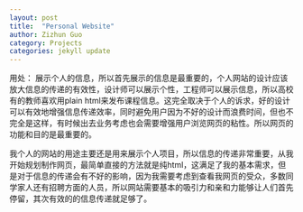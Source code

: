 ```yaml
---
layout: post
title:  "Personal Website"
author: Zizhun Guo
category: Projects
categories: jekyll update
---
```


用处：
展示个人的信息，所以首先展示的信息是最重要的，个人网站的设计应该放大信息的传递的有效性，设计师可以展示个性，工程师可以展示信息，所以高校有的教师喜欢用plain html来发布课程信息。这完全取决于个人的诉求，好的设计可以有效地增强信息传递效率，同时避免用户因为不好的设计而浪费时间，但也不完全是这样，有时候出去业务考虑也会需要增强用户浏览网页的粘性。所以网页的功能和目的是最重要的。

我个人的网站的用途主要还是用来展示个人项目，所以信息的传递非常重要，从我开始规划制作网页，最简单直接的方法就是纯html，这满足了我的基本需求，但是对于信息的传递会有不好的影响，因为我需要考虑到查看我网页的受众，多数同学家人还有招聘方面的人员，所以网站需要基本的吸引力和亲和力能够让人们首先停留，其次有效的的信息传递就足够了。